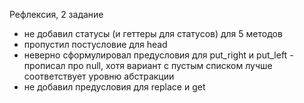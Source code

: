 Рефлексия, 2 задание
- не добавил статусы (и геттеры для статусов) для 5 методов
- пропустил постусловие для head
- неверно сформулировал предусловия для put_right и put_left - прописал про null, хотя вариант с пустым списком лучше соответствует уровню абстракции
- не добавил предусловия для replace и get
